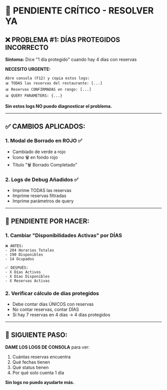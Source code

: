 # 🔴 PENDIENTE CRÍTICO - RESOLVER YA

## ❌ PROBLEMA #1: DÍAS PROTEGIDOS INCORRECTO

**Síntoma:** Dice "1 día protegido" cuando hay 4 días con reservas

**NECESITO URGENTE:**
```
Abre consola (F12) y copia estos logs:
📊 TODAS las reservas del restaurante: [...]
📊 Reservas CONFIRMADAS en rango: [...]
📊 QUERY PARAMETERS: {...}
```

**Sin estos logs NO puedo diagnosticar el problema.**

---

## ✅ CAMBIOS APLICADOS:

### 1. Modal de Borrado en ROJO ✅
- Cambiado de verde a rojo
- Ícono 🗑️ en fondo rojo
- Título "🗑️ Borrado Completado"

### 2. Logs de Debug Añadidos ✅
- Imprime TODAS las reservas
- Imprime reservas filtradas
- Imprime parámetros de query

---

## 🔴 PENDIENTE POR HACER:

### 1. Cambiar "Disponibilidades Activas" por DÍAS
```
❌ ANTES:
- 204 Horarios Totales
- 190 Disponibles
- 14 Ocupados

✅ DESPUÉS:
- X Días Activos
- X Días Disponibles  
- X Reservas Activas
```

### 2. Verificar cálculo de días protegidos
- Debe contar días ÚNICOS con reservas
- No contar reservas, contar DÍAS
- Si hay 7 reservas en 4 días → 4 días protegidos

---

## 🎯 SIGUIENTE PASO:

**DAME LOS LOGS DE CONSOLA** para ver:
1. Cuántas reservas encuentra
2. Qué fechas tienen
3. Qué status tienen
4. Por qué solo cuenta 1 día

**Sin logs no puedo ayudarte más.**
